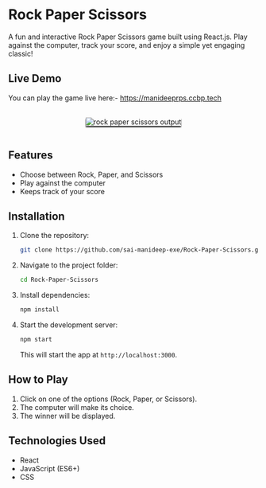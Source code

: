 # Rock Paper Scissors

A fun and interactive Rock Paper Scissors game built using React.js. Play against the computer, track your score, and enjoy a simple yet engaging classic!

## Live Demo
You can play the game live here:- https://manideeprps.ccbp.tech


<br/> 
  <div style="text-align: center;"> 
    <img src="https://assets.ccbp.in/frontend/content/react-js/rock-paper-scissors-output.gif" alt="rock paper scissors output" style="max-width:70%;box-shadow:0 2.8px 2.2px"> 
  </div> 
<br/>

## Features
- Choose between Rock, Paper, and Scissors
- Play against the computer
- Keeps track of your score

## Installation

1. Clone the repository:
    ```bash
    git clone https://github.com/sai-manideep-exe/Rock-Paper-Scissors.git
    ```
    

2. Navigate to the project folder:
    ```bash
    cd Rock-Paper-Scissors
    ```

3. Install dependencies:
    ```bash
    npm install
    ```

4. Start the development server:
    ```bash
    npm start
    ```

    This will start the app at `http://localhost:3000`.

## How to Play

1. Click on one of the options (Rock, Paper, or Scissors).
2. The computer will make its choice.
3. The winner will be displayed.

## Technologies Used
- React
- JavaScript (ES6+)
- CSS


